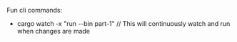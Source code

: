 

Fun cli commands:

- cargo watch -x "run --bin part-1" // This will continuously watch and run when changes are made
